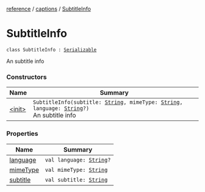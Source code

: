 [reference](../../index.md) / [captions](../index.md) / [SubtitleInfo](./index.md)

# SubtitleInfo

`class SubtitleInfo : `[`Serializable`](https://developer.android.com/reference/java/io/Serializable.html)

An subtitle info

### Constructors

| Name | Summary |
|---|---|
| [&lt;init&gt;](-init-.md) | `SubtitleInfo(subtitle: `[`String`](https://kotlinlang.org/api/latest/jvm/stdlib/kotlin/-string/index.html)`, mimeType: `[`String`](https://kotlinlang.org/api/latest/jvm/stdlib/kotlin/-string/index.html)`, language: `[`String`](https://kotlinlang.org/api/latest/jvm/stdlib/kotlin/-string/index.html)`?)`<br>An subtitle info |

### Properties

| Name | Summary |
|---|---|
| [language](language.md) | `val language: `[`String`](https://kotlinlang.org/api/latest/jvm/stdlib/kotlin/-string/index.html)`?` |
| [mimeType](mime-type.md) | `val mimeType: `[`String`](https://kotlinlang.org/api/latest/jvm/stdlib/kotlin/-string/index.html) |
| [subtitle](subtitle.md) | `val subtitle: `[`String`](https://kotlinlang.org/api/latest/jvm/stdlib/kotlin/-string/index.html) |
